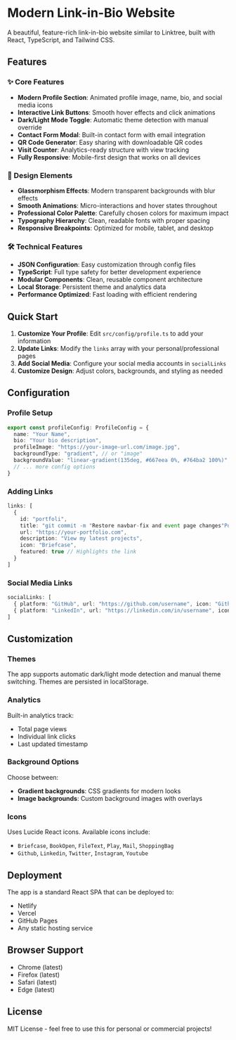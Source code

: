 # Modern Link-in-Bio Website

A beautiful, feature-rich link-in-bio website similar to Linktree, built with React, TypeScript, and Tailwind CSS.

## Features

### ✨ Core Features
- **Modern Profile Section**: Animated profile image, name, bio, and social media icons
- **Interactive Link Buttons**: Smooth hover effects and click animations
- **Dark/Light Mode Toggle**: Automatic theme detection with manual override
- **Contact Form Modal**: Built-in contact form with email integration
- **QR Code Generator**: Easy sharing with downloadable QR codes
- **Visit Counter**: Analytics-ready structure with view tracking
- **Fully Responsive**: Mobile-first design that works on all devices

### 🎨 Design Elements
- **Glassmorphism Effects**: Modern transparent backgrounds with blur effects
- **Smooth Animations**: Micro-interactions and hover states throughout
- **Professional Color Palette**: Carefully chosen colors for maximum impact
- **Typography Hierarchy**: Clean, readable fonts with proper spacing
- **Responsive Breakpoints**: Optimized for mobile, tablet, and desktop

### 🛠 Technical Features
- **JSON Configuration**: Easy customization through config files
- **TypeScript**: Full type safety for better development experience
- **Modular Components**: Clean, reusable component architecture
- **Local Storage**: Persistent theme and analytics data
- **Performance Optimized**: Fast loading with efficient rendering

## Quick Start

1. **Customize Your Profile**: Edit `src/config/profile.ts` to add your information
2. **Update Links**: Modify the `links` array with your personal/professional pages
3. **Add Social Media**: Configure your social media accounts in `socialLinks`
4. **Customize Design**: Adjust colors, backgrounds, and styling as needed

## Configuration

### Profile Setup
```typescript
export const profileConfig: ProfileConfig = {
  name: "Your Name",
  bio: "Your bio description",
  profileImage: "https://your-image-url.com/image.jpg",
  backgroundType: "gradient", // or "image"
  backgroundValue: "linear-gradient(135deg, #667eea 0%, #764ba2 100%)",
  // ... more config options
}
```

### Adding Links
```typescript
links: [
  {
    id: "portfoli",
    title: "git commit -m "Restore navbar-fix and event page changes"Portfolio",
    url: "https://your-portfolio.com",
    description: "View my latest projects",
    icon: "Briefcase",
    featured: true // Highlights the link
  }
]
```

### Social Media Links
```typescript
socialLinks: [
  { platform: "GitHub", url: "https://github.com/username", icon: "Github" },
  { platform: "LinkedIn", url: "https://linkedin.com/in/username", icon: "Linkedin" }
]
```

## Customization

### Themes
The app supports automatic dark/light mode detection and manual theme switching. Themes are persisted in localStorage.

### Analytics
Built-in analytics track:
- Total page views
- Individual link clicks
- Last updated timestamp

### Background Options
Choose between:
- **Gradient backgrounds**: CSS gradients for modern looks
- **Image backgrounds**: Custom background images with overlays

### Icons
Uses Lucide React icons. Available icons include:
- `Briefcase`, `BookOpen`, `FileText`, `Play`, `Mail`, `ShoppingBag`
- `Github`, `Linkedin`, `Twitter`, `Instagram`, `Youtube`

## Deployment

The app is a standard React SPA that can be deployed to:
- Netlify
- Vercel
- GitHub Pages
- Any static hosting service

## Browser Support

- Chrome (latest)
- Firefox (latest)
- Safari (latest)
- Edge (latest)

## License

MIT License - feel free to use this for personal or commercial projects!
